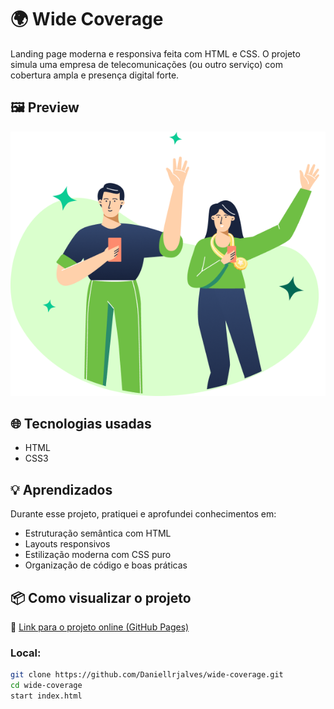 # 🌍 Wide Coverage

Landing page moderna e responsiva feita com HTML e CSS. O projeto simula uma empresa de telecomunicações (ou outro serviço) com cobertura ampla e presença digital forte.

## 🖼️ Preview

![Preview do site](assets/wide-coverage.png) 

## 🌐 Tecnologias usadas

- HTML
- CSS3 

## 💡 Aprendizados

Durante esse projeto, pratiquei e aprofundei conhecimentos em:

- Estruturação semântica com HTML
- Layouts responsivos 
- Estilização moderna com CSS puro
- Organização de código e boas práticas

## 📦 Como visualizar o projeto

🔗 [Link para o projeto online (GitHub Pages)](https://daniellrjalves.github.io/Easy-Mobile/)

### Local:

```bash
git clone https://github.com/Daniellrjalves/wide-coverage.git
cd wide-coverage
start index.html
